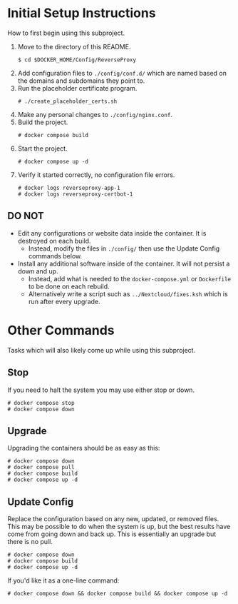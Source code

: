 # Initial Setup Instructions
How to first begin using this subproject.
1. Move to the directory of this README.
    ```
    $ cd $DOCKER_HOME/Config/ReverseProxy
    ```
1. Add configuration files to `./config/conf.d/` which are named based on the domains and subdomains they point to.
1. Run the placeholder certificate program.
    ```
    # ./create_placeholder_certs.sh
    ```
1. Make any personal changes to `./config/nginx.conf`.
1. Build the project.
    ```
    # docker compose build
    ```
1. Start the project.
    ```
    # docker compose up -d
    ```
1. Verify it started correctly, no configuration file errors.
    ```
    # docker logs reverseproxy-app-1
    # docker logs reverseproxy-certbot-1
    ```

## DO NOT
* Edit any configurations or website data inside the container. It is destroyed on each build.
    * Instead, modify the files in `./config/` then use the Update Config commands below.
* Install any additional software inside of the container. It will not persist a down and up.
    * Instead, add what is needed to the `docker-compose.yml` or `Dockerfile` to be done on each rebuild.
    * Alternatively write a script such as `../Nextcloud/fixes.ksh` which is run after every upgrade.

# Other Commands
Tasks which will also likely come up while using this subproject.

## Stop
If you need to halt the system you may use either stop or down.
```
# docker compose stop
# docker compose down
```

## Upgrade
Upgrading the containers should be as easy as this:
```
# docker compose down
# docker compose pull
# docker compose build
# docker compose up -d
```

## Update Config
Replace the configuration based on any new, updated, or removed files.
This may be possible to do when the system is up, but the best results have come from going down and back up.
This is essentially an upgrade but there is no pull.
```
# docker compose down
# docker compose build
# docker compose up -d
```
If you'd like it as a one-line command:
```
# docker compose down && docker compose build && docker compose up -d
```
